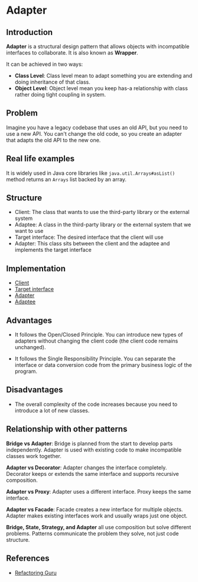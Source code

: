 # Adapter

## Introduction

**Adapter** is a structural design pattern that allows objects with incompatible interfaces to collaborate. It is also known as **Wrapper**.

It can be achieved in two ways:

- **Class Level**: Class level mean to adapt something you are extending and doing inheritance of that class.
- **Object Level**: Object level mean you keep has-a relationship with class rather doing tight coupling in system.

## Problem

Imagine you have a legacy codebase that uses an old API, but you need to use a new API. You can't change the old code, so you create an adapter that adapts the old API to the new one.

## Real life examples

It is widely used in Java core libraries like `java.util.Arrays#asList()` method returns an `Arrays` list backed by an array.

## Structure

- Client: The class that wants to use the third-party library or the external system
- Adaptee: A class in the third-party library or the external system that we want to use
- Target interface: The desired interface that the client will use
- Adapter: This class sits between the client and the adaptee and implements the target interface

## Implementation

- [Client](src/ZomatoInventory.java)
- [Target interface](src/Product.java)
- [Adapter](src/GroceryItemAdapter.java)
- [Adaptee](src/GroceryItem.java)

## Advantages

- It follows the Open/Closed Principle. You can introduce new types of adapters without changing the client code (the client code remains unchanged).

- It follows the Single Responsibility Principle. You can separate the interface or data conversion code from the primary business logic of the program.

## Disadvantages

- The overall complexity of the code increases because you need to introduce a lot of new classes.

## Relationship with other patterns

**Bridge vs Adapter**: Bridge is planned from the start to develop parts independently. Adapter is used with existing code to make incompatible classes work together.

**Adapter vs Decorator**: Adapter changes the interface completely. Decorator keeps or extends the same interface and supports recursive composition.

**Adapter vs Proxy**: Adapter uses a different interface. Proxy keeps the same interface.

**Adapter vs Facade**: Facade creates a new interface for multiple objects. Adapter makes existing interfaces work and usually wraps just one object.

**Bridge, State, Strategy, and Adapter** all use composition but solve different problems. Patterns communicate the problem they solve, not just code structure.

## References

- [Refactoring Guru](https://refactoring.guru/design-patterns/adapter)
